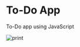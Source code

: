 # To-Do App
To-Do app using JavaScript


![print](https://user-images.githubusercontent.com/55858659/87373502-2b2b1f00-c560-11ea-836b-bdcbf8e67f7a.png)
